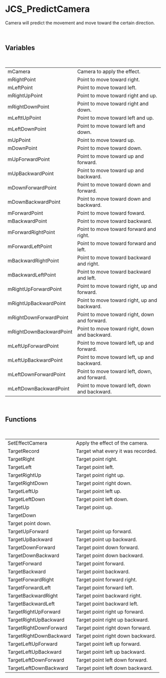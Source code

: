 <div id="content-header">
  <h1>JCS_PredictCamera</h1>
</div>

<p>
  Camera will predict the movement and move toward the certain direction.
</p>


<br/>
<h2>Variables</h2>
<br/>

<table>
  <tr>
    <td>mCamera</td>
    <td>Camera to apply the effect.</td>
  </tr>
  <tr>
    <td>mRightPoint</td>
    <td>Point to move toward right.</td>
  </tr>
  <tr>
    <td>mLeftPoint</td>
    <td>Point to move toward left.</td>
  </tr>
  <tr>
    <td>mRightUpPoint</td>
    <td>Point to move toward right and up.</td>
  </tr>
  <tr>
    <td>mRightDownPoint</td>
    <td>Point to move toward right and down.</td>
  </tr>
  <tr>
    <td>mLefttUpPoint</td>
    <td>Point to move toward left and up.</td>
  </tr>
  <tr>
    <td>mLeftDownPoint</td>
    <td>Point to move toward left and down.</td>
  </tr>
  <tr>
    <td>mUpPoint</td>
    <td>Point to move toward up.</td>
  </tr>
  <tr>
    <td>mDownPoint</td>
    <td>Point to move toward down.</td>
  </tr>
  <tr>
    <td>mUpForwardPoint</td>
    <td>Point to move toward up and forward.</td>
  </tr>
  <tr>
    <td>mUpBackwardPoint</td>
    <td>Point to move toward up and backward.</td>
  </tr>
  <tr>
    <td>mDownForwardPoint</td>
    <td>Point to move toward down and forward.</td>
  </tr>
  <tr>
    <td>mDownBackwardPoint</td>
    <td>Point to move toward down and backward.</td>
  </tr>
  <tr>
    <td>mForwardPoint</td>
    <td>Point to move toward foward.</td>
  </tr>
  <tr>
    <td>mBackwardPoint</td>
    <td>Point to move toward backward.</td>
  </tr>
  <tr>
    <td>mForwardRightPoint</td>
    <td>Point to move toward forward and right.</td>
  </tr>
  <tr>
    <td>mForwardLeftPoint</td>
    <td>Point to move toward forward and left.</td>
  </tr>
  <tr>
    <td>mBackwardRightPoint</td>
    <td>Point to move toward backward and right.</td>
  </tr>
  <tr>
    <td>mBackwardLeftPoint</td>
    <td>Point to move toward backward and left.</td>
  </tr>
  <tr>
    <td>mRightUpForwardPoint</td>
    <td>Point to move toward right, up and forward.</td>
  </tr>
  <tr>
    <td>mRightUpBackwardPoint</td>
    <td>Point to move toward right, up and backward.</td>
  </tr>
  <tr>
    <td>mRightDownForwardPoint</td>
    <td>Point to move toward right, down and forward.</td>
  </tr>
  <tr>
    <td>mRightDownBackwardPoint</td>
    <td>Point to move toward right, down and backward.</td>
  </tr>
  <tr>
    <td>mLeftUpForwardPoint</td>
    <td>Point to move toward left, up and forward.</td>
  </tr>
  <tr>
    <td>mLeftUpBackwardPoint</td>
    <td>Point to move toward left, up and backward.</td>
  </tr>
  <tr>
    <td>mLeftDownForwardPoint</td>
    <td>Point to move toward left, down, and forward.</td>
  </tr>
  <tr>
    <td>mLeftDownBackwardPoint</td>
    <td>Point to move toward left, down and backward.</td>
  </tr>
</table>


<br/>
<h2>Functions</h2>
<br/>

<table>
  <tr>
    <td>SetEffectCamera</td>
    <td>Apply the effect of the camera.</td>
  </tr>
  <tr>
    <td>TargetRecord</td>
    <td>Target what every it was recorded.</td>
  </tr>
  <tr>
    <td>TargetRight</td>
    <td>Target point right.</td>
  </tr>
  <tr>
    <td>TargetLeft</td>
    <td>Target point left.</td>
  </tr>
  <tr>
    <td>TargetRightUp</td>
    <td>Target point right up.</td>
  </tr>
  <tr>
    <td>TargetRightDown</td>
    <td>Target point right down.</td>
  </tr>
  <tr>
    <td>TargetLeftUp</td>
    <td>Target point left up.</td>
  </tr>
  <tr>
    <td>TargetLeftDown</td>
    <td>Target point left down.</td>
  </tr>
  <tr>
    <td>TargetUp</td>
    <td>Target point up.</td>
  </tr>
  <tr>
    <td>TargetDown</td>
  </tr>
  <tr>
    <td>Target point down.</td>
  </tr>
  <tr>
    <td>TargetUpForward</td>
    <td>Target point up forward.</td>
  </tr>
  <tr>
    <td>TargetUpBackward</td>
    <td>Target point up backward.</td>
  </tr>
  <tr>
    <td>TargetDownForward</td>
    <td>Target point down forward.</td>
  </tr>
  <tr>
    <td>TargetDownBackward</td>
    <td>Target point down backward.</td>
  </tr>
  <tr>
    <td>TargetForward</td>
    <td>Target point forward.</td>
  </tr>
  <tr>
    <td>TargetBackward</td>
    <td>Target point backward.</td>
  </tr>
  <tr>
    <td>TargetForwardRight</td>
    <td>Target point forward right.</td>
  </tr>
  <tr>
    <td>TargetForwardLeft</td>
    <td>Target point forward left.</td>
  </tr>
  <tr>
    <td>TargetBackwardRight</td>
    <td>Target point backward right.</td>
  </tr>
  <tr>
    <td>TargetBackwardLeft</td>
    <td>Target point backward left.</td>
  </tr>
  <tr>
    <td>TargetRightUpForward</td>
    <td>Target point right up forward.</td>
  </tr>
  <tr>
    <td>TargetRightUpBackward</td>
    <td>Target point right up backward.</td>
  </tr>
  <tr>
    <td>TargetRightDownForward</td>
    <td>Target point right down forward.</td>
  </tr>
  <tr>
    <td>TargetRightDownBackward</td>
    <td>Target point right down backward.</td>
  </tr>
  <tr>
    <td>TargetLeftUpForward</td>
    <td>Target point left up forward.</td>
  </tr>
  <tr>
    <td>TargetLeftUpBackward</td>
    <td>Target point left up backward.</td>
  </tr>
  <tr>
    <td>TargetLeftDownForward</td>
    <td>Target point left down forward.</td>
  </tr>
  <tr>
    <td>TargetLeftDownBackward</td>
    <td>Target point left down backward.</td>
  </tr>
</table>
